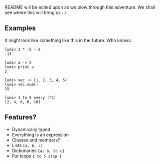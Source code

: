 README will be edited upon as we plow through this adventure.
We shall see where this will bring us : )

## Examples
It might look like something like this in the future. Who knows.

```
lumi> 3 * -5 --2
-13
```

```
lumi> a -> 2
lumi> print a
2
```

```
lumi> vec -> [1, 2, 3, 4, 5]
lumi> vec.sum()
15
```

```
lumi> 1 to 5 every (*2)
[2, 4, 6, 8, 10]
```


## Features?
* Dynamically typed 
* Everything is an expression
* Classes and members?
* Lists `[a, b, c]`
* Dictionaries `{a: b, b: c}`
* For loops `1 to 5 step 1`

